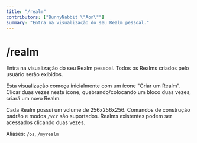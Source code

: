 ```yaml
---
title: "/realm"
contributors: ["BunnyNabbit \"Aon\""]
summary: "Entra na visualização do seu Realm pessoal."
---
```


# /realm

Entra na visualização do seu Realm pessoal. Todos os Realms criados pelo usuário serão exibidos.

Esta visualização começa inicialmente com um ícone "Criar um Realm". Clicar duas vezes neste ícone, quebrando/colocando um bloco duas vezes, criará um novo Realm. 

Cada Realm possui um volume de 256x256x256. Comandos de construção padrão e modos `/vcr` são suportados. Realms existentes podem ser acessados clicando duas vezes.

Aliases: `/os`, `/myrealm`